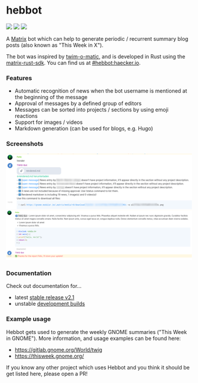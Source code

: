 # hebbot

[![](https://img.shields.io/github/v/release/haecker-felix/hebbot)](https://github.com/haecker-felix/hebbot/releases)
[![](https://img.shields.io/badge/matrix-%23hebbot%3Ahaecker.io-lightgrey)](https://matrix.to/#/#hebbot:haecker.io)
[![](https://img.shields.io/github/workflow/status/haecker-felix/hebbot/build)](https://github.com/haecker-felix/hebbot/actions)

A [Matrix](matrix.org) bot which can help to generate periodic / recurrent summary blog posts (also known as "This Week in X"). 

The bot was inspired by [twim-o-matic](https://github.com/matrix-org/twim-o-matic/tree/master/data), and is developed in Rust using the [matrix-rust-sdk](https://github.com/matrix-org/matrix-rust-sdk). You can find us at [#hebbot:haecker.io](https://matrix.to/#/#hebbot:haecker.io).

### Features
- Automatic recognition of news when the bot username is mentioned at the beginning of the message
- Approval of messages by a defined group of editors
- Messages can be sorted into projects / sections by using emoji reactions
- Support for images / videos
- Markdown generation (can be used for blogs, e.g. Hugo) 

### Screenshots
![](doc/images/render_command.png)
![](doc/images/message_recognition.png)

### Documentation
Check out documentation for...
- latest [stable release v2.1](https://github.com/haecker-felix/hebbot/tree/e1f43fbadf2bd284d78c270c0fe8ef231c8a7978/doc)
- unstable [development builds](https://github.com/haecker-felix/hebbot/tree/master/doc)

### Example usage
Hebbot gets used to generate the weekly GNOME summaries ("This Week in GNOME"). More information, and usage examples can be found here: 
- https://gitlab.gnome.org/World/twig
- https://thisweek.gnome.org/

If you know any other project which uses Hebbot and you think it should be get listed here, please open a PR!

